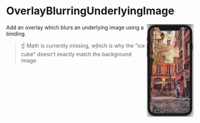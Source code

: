 # OverlayBlurringUnderlyingImage

<img align="right" src="https://github.com/Rillieux/OverlayBlurringUnderlyingImage/blob/main/Screenshot/icecube.png" width="25%">

Add an overlay which blurs an underlying image using a binding.

> :point_up:  Math is currently missing, wjhich is why the "ice cube" doesn't exactly match the background image.

